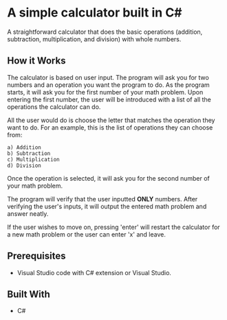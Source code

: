 # A simple calculator built in C#

A straightforward calculator that does the basic operations (addition, subtraction, multiplication, and division) with whole numbers. 

## How it Works
The calculator is based on user input. The program will ask you for two numbers and an operation you want the program to do. As the program starts, it will ask you for the first number of your math problem. Upon entering the first number, the user will be introduced with a list of all the operations the calculator can do. 

All the user would do is choose the letter that matches the operation they want to do.
For an example, this is the list of operations they can choose from:

```
a) Addition
b) Subtraction
c) Multiplication
d) Division
```

Once the operation is selected, it will ask you for the second number of your math problem.

The program will verify that the user inputted **ONLY** numbers. After verifying the user's inputs, it will output the entered math problem and answer neatly.

If the user wishes to move on, pressing 'enter' will restart the calculator for a new math problem or the user can enter 'x' and leave.


## Prerequisites
* Visual Studio code with C# extension or Visual Studio.

## Built With
* C#